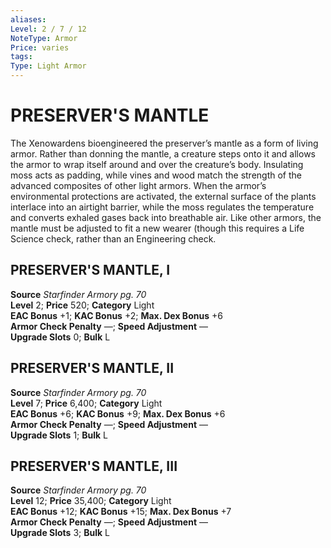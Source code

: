 ```yaml
---
aliases: 
Level: 2 / 7 / 12
NoteType: Armor
Price: varies
tags: 
Type: Light Armor
---
```

# PRESERVER'S MANTLE

The Xenowardens bioengineered the preserver’s mantle as a form of living armor. Rather than donning the mantle, a creature steps onto it and allows the armor to wrap itself around and over the creature’s body. Insulating moss acts as padding, while vines and wood match the strength of the advanced composites of other light armors. When the armor’s environmental protections are activated, the external surface of the plants interlace into an airtight barrier, while the moss regulates the temperature and converts exhaled gases back into breathable air. Like other armors, the mantle must be adjusted to fit a new wearer (though this requires a Life Science check, rather than an Engineering check.  

##  PRESERVER'S MANTLE, I

**Source** _Starfinder Armory pg. 70_  
**Level** 2; **Price** 520; **Category** Light  
**EAC Bonus** +1; **KAC Bonus** +2; **Max. Dex Bonus** +6  
**Armor Check Penalty** —; **Speed Adjustment** —  
**Upgrade Slots** 0; **Bulk** L

##  PRESERVER'S MANTLE, II

**Source** _Starfinder Armory pg. 70_  
**Level** 7; **Price** 6,400; **Category** Light  
**EAC Bonus** +6; **KAC Bonus** +9; **Max. Dex Bonus** +6  
**Armor Check Penalty** —; **Speed Adjustment** —  
**Upgrade Slots** 1; **Bulk** L

##  PRESERVER'S MANTLE, III

**Source** _Starfinder Armory pg. 70_  
**Level** 12; **Price** 35,400; **Category** Light  
**EAC Bonus** +12; **KAC Bonus** +15; **Max. Dex Bonus** +7  
**Armor Check Penalty** —; **Speed Adjustment** —  
**Upgrade Slots** 3; **Bulk** L